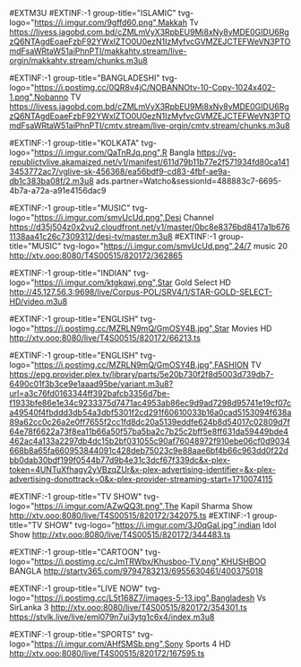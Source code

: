 #EXTM3U
#EXTINF:-1 group-title="ISLAMIC" tvg-logo="https://i.imgur.com/9gffd60.png",Makkah Tv
https://livess.jagobd.com.bd/cZMLmVyX3RpbEU9Mi8xNy8yMDE0GIDU6RgzQ6NTAgdEoaeFzbF92YWxIZTO0U0ezN1IzMyfvcGVMZEJCTEFWeVN3PTOmdFsaWRtaW51aiPhnPTI/makkahtv.stream/live-orgin/makkahtv.stream/chunks.m3u8






#EXTINF:-1 group-title="BANGLADESHI" tvg-logo="https://i.postimg.cc/0QR8v4jC/NOBANNOtv-10-Copy-1024x402-1.png",Nobanno TV
https://livess.jagobd.com.bd/cZMLmVyX3RpbEU9Mi8xNy8yMDE0GIDU6RgzQ6NTAgdEoaeFzbF92YWxIZTO0U0ezN1IzMyfvcGVMZEJCTEFWeVN3PTOmdFsaWRtaW51aiPhnPTI/cmtv.stream/live-orgin/cmtv.stream/chunks.m3u8

#EXTINF:-1 group-title="KOLKATA" tvg-logo="https://i.imgur.com/QaTnRJq.png",R Bangla
https://vg-republictvlive.akamaized.net/v1/manifest/611d79b11b77e2f571934fd80ca1413453772ac7/vglive-sk-456368/ea56bdf9-cd83-4fbf-ae9a-db1c383ba08f/2.m3u8
ads.partner=Watcho&sessionId=488883c7-6695-4b7a-a72a-a91e4156dac9

#EXTINF:-1 group-title="MUSIC" tvg-logo="https://i.imgur.com/smvUcUd.png",Desi Channel
https://d35j504z0x2vu2.cloudfront.net/v1/master/0bc8e8376bd8417a1b6761138aa41c26c7309312/desi-tv/master.m3u8
#EXTINF:-1 group-title="MUSIC" tvg-logo="https://i.imgur.com/smvUcUd.png",24/7 music 20
http://xtv.ooo:8080/T4S00515/820172/362865

#EXTINF:-1 group-title="INDIAN" tvg-logo="https://i.imgur.com/ktgkqwj.png",Star Gold Select HD
http://45.127.56.3:9698/live/Corpus-POL/SRV4/1/STAR-GOLD-SELECT-HD/video.m3u8

#EXTINF:-1 group-title="ENGLISH" tvg-logo="https://i.postimg.cc/MZRLN9mQ/GmOSY4B.jpg",Star Movies HD
http://xtv.ooo:8080/live/T4S00515/820172/66213.ts

#EXTINF:-1 group-title="ENGLISH" tvg-logo="https://i.postimg.cc/MZRLN9mQ/GmOSY4B.jpg",FASHION TV
https://epg.provider.plex.tv/library/parts/5e20b730f2f8d5003d739db7-6490c01f3b3ce9e1aaad95be/variant.m3u8?url=a3c76fd0163344ff392bafcb3356d7be-f1933bfe86e1e34c9233375d7471ac4953ab86ec9d9ad7298d95741e19cf07ca49540f4fbddd3db54a3dbf5301f2cd291f60610033b16a0cad5153094f638a89a62cc0c26a2e0ff7655f2cc1fd8dc20a5139eddfe624b8d54017c02809d7f64e78f6622a73f8ea11b66a50f57ba5ba2c7b25c2bff5e8ff631da59449bde4462ac4a133a2297db4dc15b2bf031055c90af76048972f910ebe06cf0d9034668b8a65fa660953844091c428deb75023c9e88aae6bf4b66c963dd0f22dbb0dab30bdf199f0544b77d9b4e31c3dcf67f339dc&x-plex-token=4UNTuXfhagy2yVBzqZUr&x-plex-advertising-identifier=&x-plex-advertising-donottrack=0&x-plex-provider-streaming-start=1710074115

#EXTINF:-1 group-title="TV SHOW" tvg-logo="https://i.imgur.com/AZwQQ3t.png",The Kapil Sharma Show
http://xtv.ooo:8080/live/T4S00515/820172/342075.ts
#EXTINF:-1 group-title="TV SHOW" tvg-logo="https://i.imgur.com/3J0qGaI.jpg",indian Idol Show
http://xtv.ooo:8080/live/T4S00515/820172/344483.ts

#EXTINF:-1 group-title="CARTOON" tvg-logo="https://i.postimg.cc/cJmTRWbx/Khusboo-TV.png",KHUSHBOO BANGLA
http://startv365.com/9794783213/6955630461/400375018

#EXTINF:-1 group-title="LIVE NOW" tvg-logo="https://i.postimg.cc/L5t168Z7/images-5-13.jpg",Bangladesh Vs SirLanka 3
http://xtv.ooo:8080/live/T4S00515/820172/354301.ts
https://stvlk.live/live/eml079n7ui3ytg1c6x4/index.m3u8

#EXTINF:-1 group-title="SPORTS" tvg-logo="https://i.imgur.com/AHfSMSb.png",Sony Sports 4 HD
http://xtv.ooo:8080/live/T4S00515/820172/167595.ts
